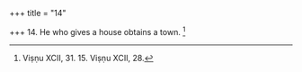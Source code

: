 +++
title = "14"

+++
14. He who gives a house obtains a town. [^4] 


[^4]:  Viṣṇu XCII, 31. 15. Viṣṇu XCII, 28.
